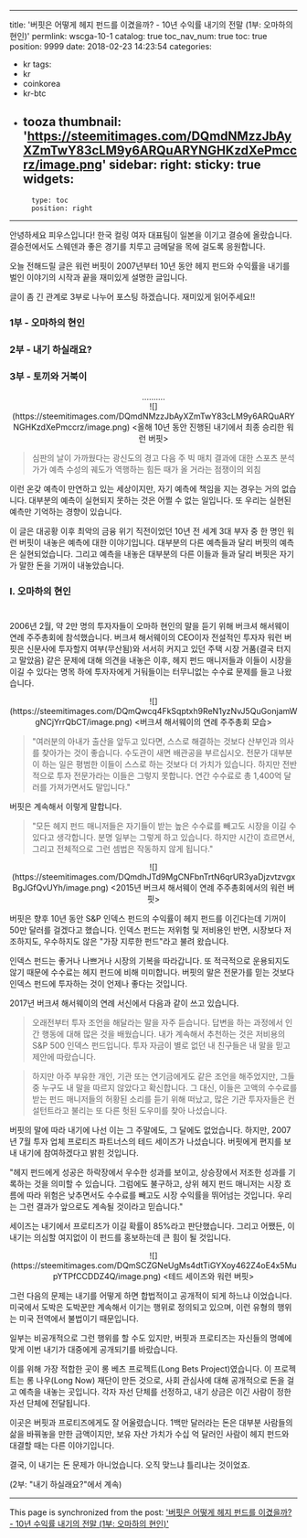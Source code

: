 
---
title: '버핏은 어떻게 헤지 펀드를 이겼을까? - 10년 수익률 내기의 전말 (1부: 오마하의 현인)'
permlink: wscga-10-1
catalog: true
toc_nav_num: true
toc: true
position: 9999
date: 2018-02-23 14:23:54
categories:
- kr
tags:
- kr
- coinkorea
- kr-btc
- tooza
thumbnail: 'https://steemitimages.com/DQmdNMzzJbAyXZmTwY83cLM9y6ARQuARYNGHKzdXePmccrz/image.png'
sidebar:
    right:
        sticky: true
widgets:
    -
        type: toc
        position: right
---


안녕하세요 피우스입니다!  한국 컬링 여자 대표팀이 일본을 이기고 결승에 올랐습니다.  
결승전에서도 스웨덴과 좋은 경기를 치루고 금메달을 목에 걸도록 응원합니다. 

오늘 전해드릴 글은 워런 버핏이 2007년부터 10년 동안 헤지 펀드와 수익률을 내기를 벌인 이야기의 시작과 끝을 재미있게 설명한 글입니다.

글이 좀 긴 관계로 3부로 나누어 포스팅 하겠습니다.  재미있게 읽어주세요!!

### 1부 - 오마하의 현인
### 2부 - 내기 하실래요?
### 3부 - 토끼와 거북이

<center>
..........
</center>

<center>
![](https://steemitimages.com/DQmdNMzzJbAyXZmTwY83cLM9y6ARQuARYNGHKzdXePmccrz/image.png)
<올해 10년 동안 진행된 내기에서 최종 승리한 워런 버핏>
</center>

>심판의 날이 가까웠다는 광신도의 경고
>다음 주 빅 매치 결과에 대한 스포츠 분석가가 예측
>수성의 궤도가 역행하는 힘든 때가 올 거라는 점쟁이의 외침

이런 온갖 예측이 만연하고 있는 세상이지만, 자기 예측에 책임을 지는 경우는 거의 없습니다.  대부분의 예측이 실현되지 못하는 것은 어쩔 수 없는 일입니다. 또 우리는 실현된 예측만 기억하는 경향이 있습니다.

이 글은 대공황 이후 최악의 금융 위기 직전이었던 10년 전 세계 3대 부자 중 한 명인 워런 버핏이 내놓은 예측에 대한 이야기입니다.  대부분의 다른 예측들과 달리 버핏의
 예측은 실현되었습니다. 그리고 예측을 내놓은 대부분의 다른 이들과 들과 달리 버핏은 자기가 말한 돈을 기꺼이 내놓았습니다. 

### I. 오마하의 현인
#
2006년 2월, 약 2만 명의 투자자들이 오마하 현인의 말을 듣기 위해 버크셔 해서웨이 연례 주주총회에 참석했습니다.  버크셔 해서웨이의 CEO이자 전설적인 투자자 워런 버핏은 신문사에 투자할지 여부(무산됨)와 서서히 커지고 있던 주택 시장 거품(결국 터지고 말았음) 같은 문제에 대해 의견을 내놓은 이후, 헤지 펀드 매니저들과 이들이 시장을 이길 수 있다는 명목 하에 투자자에게 거둬들이는 터무니없는 수수료 문제를 들고 나왔습니다. 

<center>
![](https://steemitimages.com/DQmQwcq4FkSqptxh9ReN1yzNvJ5QuGonjamWgNCjYrrQbCT/image.png)
<버크셔 해서웨이의 연례 주주총회 모습>
</center>

>"여러분의 아내가 출산을 앞두고 있다면, 스스로 해결하는 것보다 산부인과 의사를 찾아가는 것이 좋습니다.  수도관이 새면 배관공을 부르십시오.  전문가 대부분이 하는 일은  평범한 이들이 스스로 하는 것보다 더 가치가 있습니다.  하지만 전반적으로 투자 전문가라는 이들은 그렇지 못합니다.  연간 수수료로 총 1,400억 달러를 가져가면서도 말입니다."

버핏은 계속해서 이렇게 말합니다.

>"모든 헤지 펀드 매니저들은 자기들이 받는 높은 수수료를 빼고도 시장을 이길 수 있다고 생각합니다.  분명 일부는 그렇게 하고 있습니다.  하지만  시간이 흐르면서, 그리고 전체적으로 그런 셈법은 작동하지 않게 됩니다."

<center>
![](https://steemitimages.com/DQmdhJTd9MgCNFbnTrtN6qrUR3yaDjzvtzvgxBgJGfQvUYh/image.png)
<2015년 버크셔 해서웨이 연례 주주총회에서의 워런 버핏>
</center>

버핏은 향후 10년 동안 S&P 인덱스 펀드의 수익률이 헤지 펀드를 이긴다는데 기꺼이 50만 달러를 걸겠다고 했습니다.  인덱스 펀드는 저위험 및 저비용인 반면, 시장보다 저조하지도, 우수하지도 않은  "가장 지루한 펀드"라고 불려 왔습니다. 

인덱스 펀드는 좋거나 나쁘거나 시장의 기복을 따라갑니다.  또  적극적으로 운용되지도 않기 때문에 수수료는 헤지 펀드에 비해 미미합니다.  버핏의 말은 전문가를 믿는 것보다 인덱스 펀드에 투자하는 것이 언제나 좋다는 것입니다. 

2017년 버크셔 해서웨이의 연례 서신에서 다음과 같이 쓰고 있습니다.

>오래전부터 투자 조언을 해달라는 말을 자주 듣습니다.  답변을 하는 과정에서 인간 행동에 대해 많은 것을 배웠습니다. 내가 계속해서 추천하는 것은 저비용의 S&P 500 인덱스 펀드입니다.  투자 자금이 별로 없던 내 친구들은 내 말을 믿고 제안에 따랐습니다.

>하지만 아주 부유한 개인, 기관 또는 연기금에게도 같은 조언을 해주었지만, 그들 중 누구도 내 말을 따르지 않았다고 확신합니다.  그 대신, 이들은 고액의 수수료를 받는 펀드 매니저들의 허황된 소리를 듣기 위해 떠났고, 많은 기관 투자자들은 컨설턴트라고 불리는 또 다른 헛된 도우미를 찾아 나섰습니다.

버핏의 말에 따라 내기에 나선 이는 그 주말에도, 그 달에도 없었습니다.  하지만, 2007년 7월 투자 업체 프로티즈 파트너스의 테드 세이즈가 나섰습니다.  버핏에게 편지를 보내 내기에 참여하겠다고 밝힌 것입니다. 

"헤지 펀드에게 성공은 하락장에서 우수한 성과를 보이고, 상승장에서 저조한 성과를 기록하는 것을 의미할 수 있습니다.  그럼에도 불구하고, 상위 헤지 펀드 매니저는 시장 흐름에 따라 위험은 낮추면서도 수수료를 빼고도 시장 수익률을 뛰어넘는 것입니다.  우리는 그런 결과가 앞으로도 계속될 것이라고 믿습니다."

세이즈는 내기에서 프로티즈가 이길 확률이 85%라고 판단했습니다. 그리고 어쨌든, 이 내기는 의심할 여지없이 이 펀드를 홍보하는데 큰 힘이 될 것입니다.

<center>
![](https://steemitimages.com/DQmSCZGNeUgMs4dtTiGYXoy462Z4oE4x5MupYTPfCCDDZ4Q/image.png)
<테드 세이즈와 워런 버핏>
</center>

그런 다음의 문제는 내기를 어떻게 하면 합법적이고 공개적이 되게 하느냐 이었습니다.  미국에서 도박은 도박꾼만 계속해서 이기는 행위로 정의되고 있으며, 이런 유형의 행위는 미국 전역에서 불법이기 때문입니다. 

일부는 비공개적으로 그런 행위를 할 수도 있지만, 버핏과 프로티즈는 자신들의 명예에 맞게 이번 내기가 대중에게 공개되기를 바랐습니다. 

이를 위해 가장 적합한 곳이 롱 베츠 프로젝트(Long Bets Project)였습니다.  이 프로젝트는 롱 나우(Long Now) 재단이 만든 것으로,  사회 관심사에 대해 공개적으로 돈을 걸고 예측을 내놓는 곳입니다.  각자 자선 단체를 선정하고, 내기 상금은 이긴 사람이 정한 자선 단체에 전달됩니다. 

이곳은 버핏과 프로티즈에게도 잘 어울렸습니다.  1백만 달러라는 돈은 대부분 사람들의 삶을 바꿔놓을 만한 금액이지만, 보유 자산 가치가 수십 억 달러인 사람이 헤지 펀드와 대결할 때는 다른 이야기입니다.  

결국, 이 내기는 돈 문제가 아니었습니다.  오직  맞느냐 틀리냐는 것이었죠.

(2부: "내기 하실래요?"에서 계속)

- - -

This page is synchronized from the post: ['버핏은 어떻게 헤지 펀드를 이겼을까? - 10년 수익률 내기의 전말 (1부: 오마하의 현인)'](https://steemit.com/@pius.pius/wscga-10-1)
